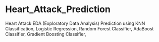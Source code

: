 # Heart_Attack_Prediction
Heart Attack EDA (Exploratory Data Analysis) Prediction using KNN Classification, Logistic Regression, Random Forest Classifier, AdaBoost Classifier, Gradient Boosting Classifier, 
